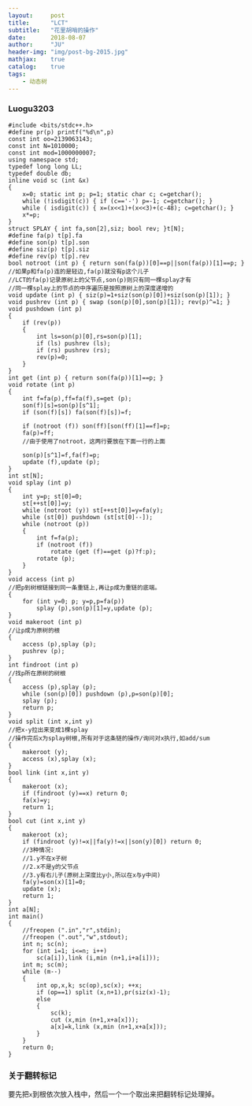 ```yaml
---
layout:     post
title:      "LCT"
subtitle:   "花里胡哨的操作"
date:       2018-08-07
author:     "JU"
header-img: "img/post-bg-2015.jpg"
mathjax:    true
catalog:    true
tags:
    - 动态树
---
```

### Luogu3203
    
    #include <bits/stdc++.h>
    #define pr(p) printf("%d\n",p)
    const int oo=2139063143;
    const int N=1010000;
    const int mod=1000000007;
    using namespace std;
    typedef long long LL;
    typedef double db;
    inline void sc (int &x)
    {
        x=0; static int p; p=1; static char c; c=getchar();
        while (!isdigit(c)) { if (c=='-') p=-1; c=getchar(); }
        while ( isdigit(c)) { x=(x<<1)+(x<<3)+(c-48); c=getchar(); }
        x*=p;
    }
    struct SPLAY { int fa,son[2],siz; bool rev; }t[N];
    #define fa(p) t[p].fa
    #define son(p) t[p].son
    #define siz(p) t[p].siz
    #define rev(p) t[p].rev
    bool notroot (int p) { return son(fa(p))[0]==p||son(fa(p))[1]==p; }
    //如果p和fa(p)连的是轻边,fa(p)就没有p这个儿子
    //LCT的fa(p)记录原树上的父节点,son(p)则只有同一棵splay才有
    //同一棵splay上的节点的中序遍历是按照原树上的深度递增的
    void update (int p) { siz(p)=1+siz(son(p)[0])+siz(son(p)[1]); }
    void pushrev (int p) { swap (son(p)[0],son(p)[1]); rev(p)^=1; }
    void pushdown (int p)
    {
        if (rev(p))
        {
            int ls=son(p)[0],rs=son(p)[1];
            if (ls) pushrev (ls);
            if (rs) pushrev (rs);
            rev(p)=0;
        }
    }
    int get (int p) { return son(fa(p))[1]==p; }
    void rotate (int p)
    {
        int f=fa(p),ff=fa(f),s=get (p);
        son(f)[s]=son(p)[s^1];
        if (son(f)[s]) fa(son(f)[s])=f;

        if (notroot (f)) son(ff)[son(ff)[1]==f]=p;
        fa(p)=ff;
        //由于使用了notroot，这两行要放在下面一行的上面

        son(p)[s^1]=f,fa(f)=p;
        update (f),update (p);
    }
    int st[N];
    void splay (int p)
    {
        int y=p; st[0]=0;
        st[++st[0]]=y;
        while (notroot (y)) st[++st[0]]=y=fa(y);
        while (st[0]) pushdown (st[st[0]--]);
        while (notroot (p))
        {
            int f=fa(p);
            if (notroot (f))
                rotate (get (f)==get (p)?f:p);
            rotate (p);
        }
    }
    void access (int p)
    //把p到树根链接到同一条重链上,再让p成为重链的底端。
    {
        for (int y=0; p; y=p,p=fa(p))
            splay (p),son(p)[1]=y,update (p);
    }
    void makeroot (int p)
    //让p成为原树的根
    {
        access (p),splay (p);
        pushrev (p);
    }
    int findroot (int p)
    //找p所在原树的树根
    {
        access (p),splay (p);
        while (son(p)[0]) pushdown (p),p=son(p)[0];
        splay (p);
        return p;
    }
    void split (int x,int y)
    //把x-y拉出来变成1棵splay
    //操作完后x为splay树根,所有对于这条链的操作/询问对x执行,如add/sum
    {
        makeroot (y);
        access (x),splay (x);
    }
    bool link (int x,int y)
    {
        makeroot (x);
        if (findroot (y)==x) return 0;
        fa(x)=y;
        return 1;
    }
    bool cut (int x,int y)
    {
        makeroot (x);
        if (findroot (y)!=x||fa(y)!=x||son(y)[0]) return 0;
        //3种情况:
        //1.y不在x子树
        //2.x不是y的父节点
        //3.y有右儿子(原树上深度比y小,所以在x与y中间)
        fa(y)=son(x)[1]=0;
        update (x);
        return 1;
    }
    int a[N];
    int main()
    {
        //freopen (".in","r",stdin);
        //freopen (".out","w",stdout);
        int n; sc(n);
        for (int i=1; i<=n; i++)
            sc(a[i]),link (i,min (n+1,i+a[i]));
        int m; sc(m);
        while (m--)
        {
            int op,x,k; sc(op),sc(x); ++x;
            if (op==1) split (x,n+1),pr(siz(x)-1);
            else
            {
                sc(k);
                cut (x,min (n+1,x+a[x]));
                a[x]=k,link (x,min (n+1,x+a[x]));
            }
        }
        return 0;
    }

### 关于翻转标记
要先把`x`到根依次放入栈中，然后一个一个取出来把翻转标记处理掉。
